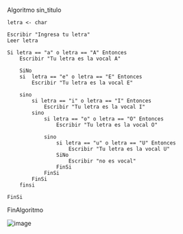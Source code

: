 Algoritmo sin_titulo

	letra <- char
	
	Escribir "Ingresa tu letra"
	Leer letra
	
	Si letra == "a" o letra == "A" Entonces
		Escribir "Tu letra es la vocal A"
		
		SiNo
		si 	letra == "e" o letra == "E" Entonces
			Escribir "Tu letra es la vocal E"
			
		sino
			si letra == "i" o letra == "I" Entonces
				Escribir "Tu letra es la vocal I"
			sino
				si letra == "o" o letra == "O" Entonces
					Escribir "Tu letra es la vocal O"
					
				sino
					si letra == "u" o letra == "U" Entonces
						Escribir "Tu letra es la vocal U"
					SiNo
						Escribir "no es vocal"
					FinSi
				FinSi
			FinSi
		finsi
			
	FinSi
	
FinAlgoritmo



![image](https://user-images.githubusercontent.com/61428623/194729130-03f3d602-7864-48d3-8092-985b61437cdb.png)
